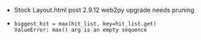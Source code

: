 * Stock Layout.html post 2.9.12 web2py upgrade needs pruning
*     biggest_hit = max(hit_list, key=hit_list.get)
      ValueError: max() arg is an empty sequence
